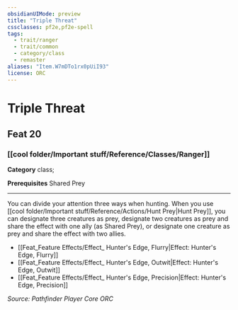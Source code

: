 ```yaml
---
obsidianUIMode: preview
title: "Triple Threat"
cssclasses: pf2e,pf2e-spell
tags:
  - trait/ranger
  - trait/common
  - category/class
  - remaster
aliases: "Item.W7mDTo1rx0pUiI93"
license: ORC
---
```

# Triple Threat
## Feat 20
### [[cool folder/Important stuff/Reference/Classes/Ranger]]

**Category** class; 



**Prerequisites** Shared Prey
* * *
You can divide your attention three ways when hunting. When you use [[cool folder/Important stuff/Reference/Actions/Hunt Prey|Hunt Prey]], you can designate three creatures as prey, designate two creatures as prey and share the effect with one ally (as Shared Prey), or designate one creature as prey and share the effect with two allies.

*   [[Feat_Feature Effects/Effect_ Hunter's Edge, Flurry|Effect: Hunter's Edge, Flurry]]
*   [[Feat_Feature Effects/Effect_ Hunter's Edge, Outwit|Effect: Hunter's Edge, Outwit]]
*   [[Feat_Feature Effects/Effect_ Hunter's Edge, Precision|Effect: Hunter's Edge, Precision]]

*Source: Pathfinder Player Core*
*ORC*